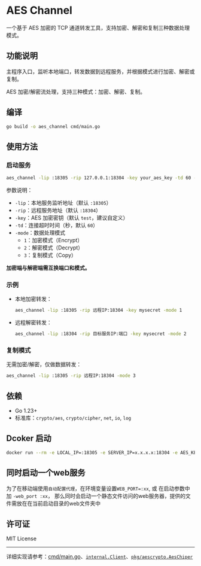 # AES Channel

一个基于 AES 加密的 TCP 通道转发工具，支持加密、解密和复制三种数据处理模式。


## 功能说明


  主程序入口，监听本地端口，转发数据到远程服务，并根据模式进行加密、解密或复制。

  AES 加密/解密流处理，支持三种模式：加密、解密、复制。

## 编译
```bash
go build -o aes_channel cmd/main.go
```
## 使用方法

### 启动服务

```sh
aes_channel -lip :18305 -rip 127.0.0.1:18304 -key your_aes_key -td 60 -mode 1
```

参数说明：

- `-lip`：本地服务监听地址（默认 `:18305`）
- `-rip`：远程服务地址（默认 `:18304`）
- `-key`：AES 加密密钥（默认 `test`，建议自定义）
- `-td`：连接超时时间（秒，默认 `60`）
- `-mode`：数据处理模式  
  - `1`：加密模式（Encrypt）  
  - `2`：解密模式（Decrypt）  
  - `3`：复制模式（Copy）

**加密端与解密端需互换端口和模式。**

### 示例

- 本地加密转发：

  ```sh
  aes_channel -lip :18305 -rip 远程IP:18304 -key mysecret -mode 1
  ```

- 远程解密转发：

  ```sh
  aes_channel -lip :18304 -rip 目标服务IP:端口 -key mysecret -mode 2
  ```

### 复制模式

无需加密/解密，仅做数据转发：

```sh
aes_channel -lip :18305 -rip 远程IP:18304 -mode 3
```

## 依赖

- Go 1.23+
- 标准库：`crypto/aes`, `crypto/cipher`, `net`, `io`, `log`

## Dcoker 启动
```bash
docker run --rm -e LOCAL_IP=:18305 -e SERVER_IP=x.x.x.x:18304 -e AES_KEY=test -e TIMEOUT=60 -e AES_MODE=1 -p 18304:18302 javyliu/aes_channel
```

## 同时启动一个web服务

为了在移动端使用`自动配置代理`，在环境变量设置`WEB_PORT=:xx`, 或 在启动参数中加 `-web_port :xx`， 那么同时会启动一个静态文件访问的web服务器，提供的文件需放在在当前启动目录的web文件夹中


## 许可证

MIT License

---

详细实现请参考：[cmd/main.go](cmd/main.go)、[`internal.Client`](internal/client.go)、[`pkg/aescrypto.AesChiper`](pkg/aescrypto/aescrypto.go)

